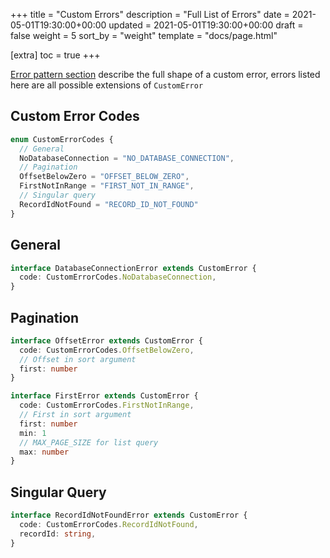 +++
title = "Custom Errors"
description = "Full List of Errors"
date = 2021-05-01T19:30:00+00:00
updated = 2021-05-01T19:30:00+00:00
draft = false
weight = 5
sort_by = "weight"
template = "docs/page.html"

[extra]
toc = true
+++

[Error pattern section](/docs/api/patterns/#errors) describe the full shape of a custom error, errors listed here are all possible extensions of `CustomError`

## Custom Error Codes

```TypeScript
enum CustomErrorCodes {
  // General
  NoDatabaseConnection = "NO_DATABASE_CONNECTION",
  // Pagination
  OffsetBelowZero = "OFFSET_BELOW_ZERO",
  FirstNotInRange = "FIRST_NOT_IN_RANGE",
  // Singular query
  RecordIdNotFound = "RECORD_ID_NOT_FOUND"
}
```

## General
```TypeScript
interface DatabaseConnectionError extends CustomError {
  code: CustomErrorCodes.NoDatabaseConnection,
}
```

## Pagination

```TypeScript
interface OffsetError extends CustomError {
  code: CustomErrorCodes.OffsetBelowZero,
  // Offset in sort argument
  first: number
}

interface FirstError extends CustomError {
  code: CustomErrorCodes.FirstNotInRange,
  // First in sort argument
  first: number
  min: 1
  // MAX_PAGE_SIZE for list query
  max: number
}
```

## Singular Query
```TypeScript
interface RecordIdNotFoundError extends CustomError {
  code: CustomErrorCodes.RecordIdNotFound,
  recordId: string,
}
```